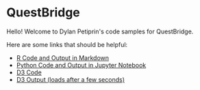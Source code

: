 # QuestBridge

Hello! Welcome to Dylan Petiprin's code samples for QuestBridge. 

Here are some links that should be helpful:
* [R Code and Output in Markdown](https://github.com/dylanbpetiprin/Questbridge_Samples/blob/main/R_files/scotus_project/scotus.md)
* [Python Code and Output in Jupyter Notebook](https://github.com/dylanbpetiprin/Questbridge_Samples/blob/main/Python_files/college_comp_project.ipynb)
* [D3 Code](https://github.com/dylanbpetiprin/Questbridge_Samples/blob/main/D3_files/index.html)
* [D3 Output (loads after a few seconds)](https://dylanbpetiprin.github.io/data_viz_hw4/)

